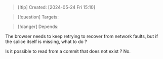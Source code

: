 
>[!tip] Created: [2024-05-24 Fri 15:10]

>[!question] Targets: 

>[!danger] Depends: 

The browser needs to keep retrying to recover from network faults, but if the splice itself is missing, what to do ?

Is it possible to read from a commit that does not exist ?  No.
